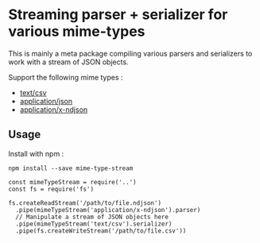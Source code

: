 # Streaming parser + serializer for various mime-types
This is mainly a meta package compiling various parsers and serializers to work with a stream of JSON objects.

Support the following mime types :
 * [text/csv](https://tools.ietf.org/html/rfc4180)
 * [application/json](https://tools.ietf.org/html/rfc4627)
 * [application/x-ndjson](http://ndjson.org/)


## Usage
Install with npm :
```
npm install --save mime-type-stream
```

```
const mimeTypeStream = require('..')
const fs = require('fs')

fs.createReadStream('/path/to/file.ndjson')
  .pipe(mimeTypeStream('application/x-ndjson').parser)
  // Manipulate a stream of JSON objects here
  .pipe(mimeTypeStream('text/csv').serializer)
  .pipe(fs.createWriteStream('/path/to/file.csv'))

```
